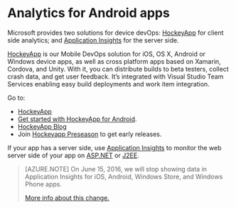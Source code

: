 <properties
    pageTitle="Analytics for Android apps"
    description="Analyze usage and performance of your Android app."
    services="application-insights"
    documentationCenter="android"
    authors="alancameronwills"
    manager="douge"/>

<tags
    ms.service="application-insights"
    ms.workload="mobile"
    ms.tgt_pltfrm="mobile-android"
    ms.devlang="na"
    ms.topic="get-started-article"
	ms.date="03/17/2016"
    ms.author="awills"/>

# Analytics for Android apps

Microsoft provides two solutions for device devOps: [HockeyApp](http://hockeyapp.net/) for client side analytics; and [Application Insights](app-insights-overview.md) for the server side.

[HockeyApp](http://hockeyapp.net/) is our Mobile DevOps solution for iOS, OS X, Android or Windows device apps, as well as cross platform apps based on Xamarin, Cordova, and Unity. With it, you can distribute builds to beta testers, collect crash data, and get user feedback. It’s integrated with Visual Studio Team Services enabling easy build deployments and work item integration.

Go to:

* [HockeyApp](http://support.hockeyapp.net/kb)
* [Get started with HockeyApp for Android](http://support.hockeyapp.net/kb/client-integration-android/hockeyapp-for-android-sdk).
* [HockeyApp Blog](http://hockeyapp.net/blog/)
* Join [Hockeyapp Preseason](http://hockeyapp.net/preseason/) to get early releases.

If your app has a server side, use [Application Insights](app-insights-overview.md) to monitor the web server side of your app on [ASP.NET](app-insights-asp-net.md) or [J2EE](app-insights-java-get-started.md). 

> [AZURE.NOTE] On June 15, 2016, we will stop showing data in Application Insights for iOS, Android, Windows Store, and Windows Phone apps.
>
> [More info about this change.](https://azure.microsoft.com/blog/transitioning-mobile-apps-from-application-insights-to-hockeyapp/)
